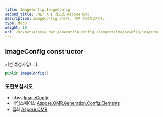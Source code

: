 ```yaml
---
title: ImageConfig.ImageConfig
second_title: .NET API 참조용 Aspose.OMR
description: ImageConfig 건설자. 기본 생성자입니다.
type: docs
weight: 10
url: /ko/net/aspose.omr.generation.config.elements/imageconfig/imageconfig/
---
```

## ImageConfig constructor

기본 생성자입니다.

```csharp
public ImageConfig()
```

### 또한보십시오

* class [ImageConfig](../)
* 네임스페이스 [Aspose.OMR.Generation.Config.Elements](../../imageconfig/)
* 집회 [Aspose.OMR](../../../)


